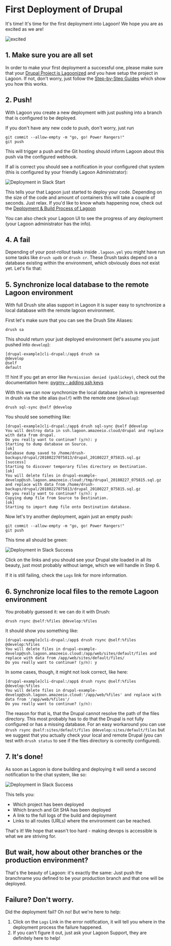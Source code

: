 # First Deployment of Drupal

It's time! It's time for the first deployment into Lagoon! We hope you are as excited as we are!

![excited](https://i.giphy.com/media/7kVRZwYRwF1ok/giphy-downsized.gif)

## 1. Make sure you are all set

In order to make your first deployment a successful one, please make sure that your [Drupal Project is Lagoonized](lagoonize.md) and you have setup the project in Lagoon. If not, don't worry, just follow the [Step-by-Step Guides](../index.md) which show you how this works.

## 2. Push!

With Lagoon you create a new deployment with just pushing into a branch that is configured to be deployed.

If you don't have any new code to push, don't worry, just run

```text
git commit --allow-empty -m "go, go! Power Rangers!"
git push
```

This will trigger a push and the Git hosting should inform Lagoon about this push via the configured webhook.

If all is correct you should see a notification in your configured chat system \(this is configured by your friendly Lagoon Administrator\):

![Deployment in Slack Start](https://github.com/amazeeio/lagoon/tree/384b9864a518e73f7ad13bb6a67ed7c688e06a1e/images/first_deployment_slack_start.jpg)

This tells your that Lagoon just started to deploy your code. Depending on the size of the code and amount of containers this will take a couple of seconds. Just relax. If you'd like to know whats happening now, check out the [Deployment & Build Process of Lagoon](../build_deploy_process.md)

You can also check your Lagoon UI to see the progress of any deployment \(your Lagoon administrator has the info\).

## 4. A fail

Depending of your post-rollout tasks inside `.lagoon.yml` you might have run some tasks like `drush updb` or `drush cr`. These Drush tasks depend on a database existing within the environment, which obviously does not exist yet. Let's fix that:

## 5. Synchronize local database to the remote Lagoon environment

With full Drush site alias support in Lagoon it is super easy to synchronize a local database with the remote lagoon environment.

First let's make sure that you can see the Drush Site Aliases:

```text
drush sa
```

This should return your just deployed environment \(let's assume you just pushed into `develop`\):

```text
[drupal-example]cli-drupal:/app$ drush sa
@develop
@self
default
```

!!! hint If you get an error like `Permission denied (publickey)`, check out the documentation here: [pygmy - adding ssh keys](https://pygmy.readthedocs.io/en/master/usage/#adding-ssh-keys)

With this we can now synchronize the local database \(which is represented in drush via the site alias `@self`\) with the remote one \(`@develop`\):

```text
drush sql-sync @self @develop
```

You should see something like:

```text
[drupal-example]cli-drupal:/app$ drush sql-sync @self @develop
You will destroy data in ssh.lagoon.amazeeio.cloud/drupal and replace with data from drupal.
Do you really want to continue? (y/n): y
Starting to dump database on Source.                                                                              [ok]
Database dump saved to /home/drush-backups/drupal/20180227075813/drupal_20180227_075815.sql.gz               [success]
Starting to discover temporary files directory on Destination.                                                    [ok]
You will delete files in drupal-example-develop@ssh.lagoon.amazeeio.cloud:/tmp/drupal_20180227_075815.sql.gz and replace with data from /home/drush-backups/drupal/20180227075813/drupal_20180227_075815.sql.gz
Do you really want to continue? (y/n): y
Copying dump file from Source to Destination.                                                                     [ok]
Starting to import dump file onto Destination database.
```

Now let's try another deployment, again just an empty push:

```text
git commit --allow-empty -m "go, go! Power Rangers!"
git push
```

This time all should be green:

![Deployment in Slack Success](https://github.com/amazeeio/lagoon/tree/384b9864a518e73f7ad13bb6a67ed7c688e06a1e/images/first_deployment_slack_2nd_success.jpg)

Click on the links and you should see your Drupal site loaded in all its beauty, just most probably without iamge, which we will handle in Step 6.

If it is still failing, check the `Logs` link for more information.

## 6. Synchronize local files to the remote Lagoon environment

You probably guessed it: we can do it with Drush:

```text
drush rsync @self:%files @develop:%files
```

It should show you something like:

```text
[drupal-example]cli-drupal:/app$ drush rsync @self:%files @develop:%files
You will delete files in drupal-example-develop@ssh.lagoon.amazeeio.cloud:/app/web/sites/default/files and replace with data from /app/web/sites/default/files/
Do you really want to continue? (y/n): y
```

In some cases, though, it might not look correct, like here:

```text
[drupal-example]cli-drupal:/app$ drush rsync @self:%files @develop:%files
You will delete files in drupal-example-develop@ssh.lagoon.amazeeio.cloud:'/app/web/%files' and replace with data from '/app/web/%files'/
Do you really want to continue? (y/n):
```

The reason for that is, that the Drupal cannot resolve the path of the files directory. This most probably has to do that the Drupal is not fully configured or has a missing database. For an easy workaround you can use `drush rsync @self:sites/default/files @develop:sites/default/files` but we suggest that you actually check your local and remote Drupal \(you can test with `drush status` to see if the files directory is correctly configured\).

## 7. It's done!

As soon as Lagoon is done building and deploying it will send a second notification to the chat system, like so:

![Deployment in Slack Success](https://github.com/amazeeio/lagoon/tree/384b9864a518e73f7ad13bb6a67ed7c688e06a1e/images/first_deployment_slack_success.jpg)

This tells you:

* Which project has been deployed
* Which branch and Git SHA has been deployed
* A link to the full logs of the build and deployment
* Links to all routes \(URLs\) where the environment can be reached.

That's it! We hope that wasn't too hard - making devops is accessible is what we are striving for.

## But wait, how about other branches or the production environment?

That's the beauty of Lagoon: it's exactly the same: Just push the branchname you defined to be your production branch and that one will be deployed.

## Failure? Don't worry.

Did the deployment fail? Oh no! But we're here to help:

1. Click on the `Logs` Link in the error notification, it will tell you where in the deployment process the failure happened.
2. If you can't figure it out, just ask your Lagoon Support, they are definitely here to help!

